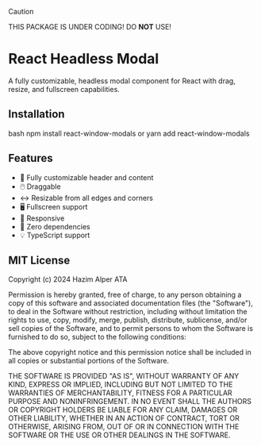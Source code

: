 > [!CAUTION]
> THIS PACKAGE IS UNDER CODING! DO **NOT** USE!
 
# React Headless Modal

A fully customizable, headless modal component for React with drag, resize, and fullscreen capabilities.

## Installation
bash
npm install react-window-modals
or
yarn add react-window-modals


## Features

- 🎨 Fully customizable header and content
- 🖱️ Draggable
- ↔️ Resizable from all edges and corners
- 🖥️ Fullscreen support
- 📱 Responsive
- 🎯 Zero dependencies
- 💡 TypeScript support

## MIT License
Copyright (c) 2024 Hazim Alper ATA

Permission is hereby granted, free of charge, to any person obtaining a copy
of this software and associated documentation files (the "Software"), to deal
in the Software without restriction, including without limitation the rights
to use, copy, modify, merge, publish, distribute, sublicense, and/or sell
copies of the Software, and to permit persons to whom the Software is
furnished to do so, subject to the following conditions:

The above copyright notice and this permission notice shall be included in all
copies or substantial portions of the Software.

THE SOFTWARE IS PROVIDED "AS IS", WITHOUT WARRANTY OF ANY KIND, EXPRESS OR
IMPLIED, INCLUDING BUT NOT LIMITED TO THE WARRANTIES OF MERCHANTABILITY,
FITNESS FOR A PARTICULAR PURPOSE AND NONINFRINGEMENT. IN NO EVENT SHALL THE
AUTHORS OR COPYRIGHT HOLDERS BE LIABLE FOR ANY CLAIM, DAMAGES OR OTHER
LIABILITY, WHETHER IN AN ACTION OF CONTRACT, TORT OR OTHERWISE, ARISING FROM,
OUT OF OR IN CONNECTION WITH THE SOFTWARE OR THE USE OR OTHER DEALINGS IN THE
SOFTWARE.
